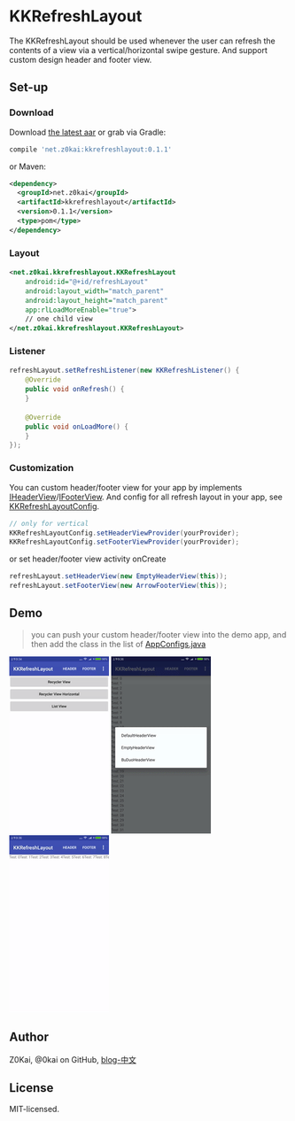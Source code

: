 # KKRefreshLayout

The KKRefreshLayout should be used whenever the user can refresh the contents of a view via a vertical/horizontal swipe gesture.
And support custom design header and footer view.

## Set-up

### Download
Download [the latest aar](https://github.com/0kai/KKRefreshLayout/releases) or grab via Gradle:
```groovy
compile 'net.z0kai:kkrefreshlayout:0.1.1'
```
or Maven:
```xml
<dependency>
  <groupId>net.z0kai</groupId>
  <artifactId>kkrefreshlayout</artifactId>
  <version>0.1.1</version>
  <type>pom</type>
</dependency>
```

### Layout
```xml
<net.z0kai.kkrefreshlayout.KKRefreshLayout
    android:id="@+id/refreshLayout"
    android:layout_width="match_parent"
    android:layout_height="match_parent"
    app:rlLoadMoreEnable="true">
    // one child view
</net.z0kai.kkrefreshlayout.KKRefreshLayout>
```

### Listener
```java
refreshLayout.setRefreshListener(new KKRefreshListener() {
    @Override
    public void onRefresh() {
    }

    @Override
    public void onLoadMore() {
    }
});
```

### Customization
You can custom header/footer view for your app by implements [IHeaderView](library/src/main/java/net/z0kai/kkrefreshlayout/view/IHeaderView.java)/[IFooterView](library/src/main/java/net/z0kai/kkrefreshlayout/view/IFooterView.java).
And config for all refresh layout in your app, see [KKRefreshLayoutConfig](library/src/main/java/net/z0kai/kkrefreshlayout/KKRefreshLayoutConfig.java).
```java
// only for vertical
KKRefreshLayoutConfig.setHeaderViewProvider(yourProvider);
KKRefreshLayoutConfig.setFooterViewProvider(yourProvider);
```
or set header/footer view activity onCreate
```java
refreshLayout.setHeaderView(new EmptyHeaderView(this));
refreshLayout.setFooterView(new ArrowFooterView(this));
```

## Demo
> you can push your custom header/footer view into the demo app, and then add the class in the list of [AppConfigs.java](app/src/main/java/net/z0kai/kkrefreshlayout_demo/AppConfig.java)

![](static/default-refresh.gif) ![](static/custom-refresh.gif) ![](static/horizontal-refresh.gif)

## Author
Z0Kai, @0kai on GitHub, [blog-中文](http://www.0kai.net)

## License
MIT-licensed.
